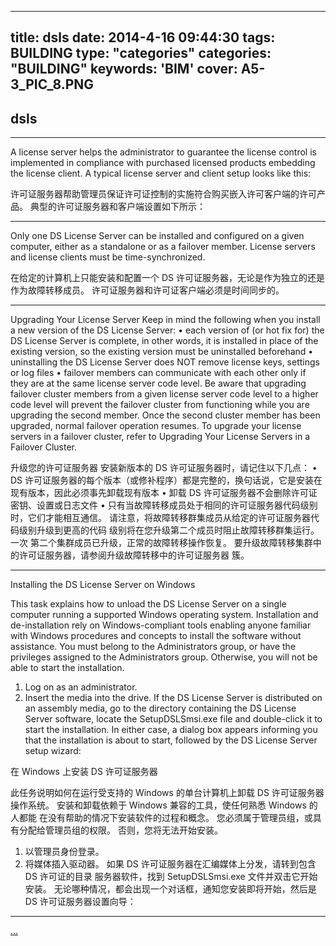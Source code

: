 
---
title: dsls
date: 2014-4-16 09:44:30
tags: BUILDING
type: "categories"
categories: "BUILDING"
keywords: 'BIM'
cover: A5-3_PIC_8.PNG
---


## dsls

---

A license server helps the administrator to guarantee the license control is implemented in compliance with purchased licensed products embedding the license client.
A typical license server and client setup looks like this:

许可证服务器帮助管理员保证许可证控制的实施符合购买嵌入许可客户端的许可产品。
典型的许可证服务器和客户端设置如下所示：

---

Only one DS License Server can be installed and configured on a given computer, either as a standalone or as a failover member.
License servers and license clients must be time-synchronized.

在给定的计算机上只能安装和配置一个 DS 许可证服务器，无论是作为独立的还是作为故障转移成员。
许可证服务器和许可证客户端必须是时间同步的。

---

Upgrading Your License Server
Keep in mind the following when you install a new version of the DS License Server:
• each version of (or hot fix for) the DS License Server is complete, in other words, it is installed in place of
the existing version, so the existing version must be uninstalled beforehand
• uninstalling the DS License Server does NOT remove license keys, settings or log files
• failover members can communicate with each other only if they are at the same license server code level.
Be aware that upgrading failover cluster members from a given license server code level to a higher code
level will prevent the failover cluster from functioning while you are upgrading the second member. Once
the second cluster member has been upgraded, normal failover operation resumes.
To upgrade your license servers in a failover cluster, refer to Upgrading Your License Servers in a Failover
Cluster.


升级您的许可证服务器
安装新版本的 DS 许可证服务器时，请记住以下几点：
• DS 许可证服务器的每个版本（或修补程序）都是完整的，换句话说，它是安装在
现有版本，因此必须事先卸载现有版本
• 卸载 DS 许可证服务器不会删除许可证密钥、设置或日志文件
• 只有当故障转移成员处于相同的许可证服务器代码级别时，它们才能相互通信。
请注意，将故障转移群集成员从给定的许可证服务器代码级别升级到更高的代码
级别将在您升级第二个成员时阻止故障转移群集运行。 一次
第二个集群成员已升级，正常的故障转移操作恢复。
要升级故障转移集群中的许可证服务器，请参阅升级故障转移中的许可证服务器
簇。

---

Installing the DS License Server on Windows

This task explains how to unload the DS License Server on a single computer running a supported Windows
operating system.
Installation and de-installation rely on Windows-compliant tools enabling anyone familiar with Windows
procedures and concepts to install the software without assistance.
You must belong to the Administrators group, or have the privileges assigned to the Administrators group.
Otherwise, you will not be able to start the installation.
1. Log on as an administrator.
2. Insert the media into the drive.
If the DS License Server is distributed on an assembly media, go to the directory containing the DS License
Server software, locate the SetupDSLSmsi.exe file and double-click it to start the installation.
In either case, a dialog box appears informing you that the installation is about to start, followed by the DS
License Server setup wizard:

在 Windows 上安装 DS 许可证服务器

此任务说明如何在运行受支持的 Windows 的单台计算机上卸载 DS 许可证服务器
操作系统。
安装和卸载依赖于 Windows 兼容的工具，使任何熟悉 Windows 的人都能
在没有帮助的情况下安装软件的过程和概念。
您必须属于管理员组，或具有分配给管理员组的权限。
否则，您将无法开始安装。
1. 以管理员身份登录。
2. 将媒体插入驱动器。
如果 DS 许可证服务器在汇编媒体上分发，请转到包含 DS 许可证的目录
服务器软件，找到 SetupDSLSmsi.exe 文件并双击它开始安装。
无论哪种情况，都会出现一个对话框，通知您安装即将开始，然后是 DS
许可证服务器设置向导：

---

[...](./DSLS/set-ds-license.bat)